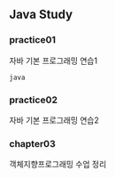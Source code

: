 ## Java Study

### practice01
자바 기본 프로그래밍 연습1

```
java
```

### practice02
자바 기본 프로그래밍 연습2

### chapter03
객체지향프로그래밍 수업 정리